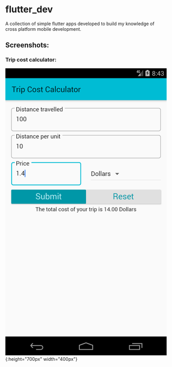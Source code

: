 # flutter_dev

A collection of simple flutter apps developed to build my knowledge of cross platform mobile development.

## Screenshots: 

### Trip cost calculator:
![test image size](screenshots/trip_cost.png){:height="700px" width="400px"}
